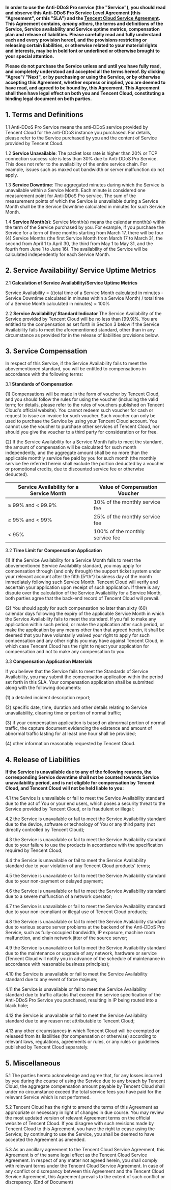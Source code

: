 **In order to use the Anti-DDoS Pro service (the "Service"), you should read and observe this Anti-DDoS Pro Service Level Agreement (this "Agreement", or this "SLA") and the [Tencent Cloud Service Agreement](https://intl.cloud.tencent.com/document/product/301/9248). This Agreement contains, *among others*, the terms and definitions of the Service, Service availability and Service uptime metrics, compensation plan and release of liabilities. Please carefully read and fully understand each and every provision hereof, and the provisions restricting or releasing certain liabilities, or otherwise related to your material rights and interests, may be in bold font or underlined or otherwise brought to your special attention.**

**Please do not purchase the Service unless and until you have fully read, and completely understood and accepted all the terms hereof. By clicking "Agree"/ "Next", or by purchasing or using the Service, or by otherwise accepting this Agreement, whether express or implied, you are deemed to have read, and agreed to be bound by, this Agreement. This Agreement shall then have legal effect on both you and Tencent Cloud, constituting a binding legal document on both parties.**

## 1. Terms and Definitions

   1.1   Anti-DDoS Pro Service means the anti-DDoS service provided by Tencent Cloud for the anti-DDoS instance you purchased. For details, please refer to the Service purchased by you and the content of Service provided by Tencent Cloud.

   1.2   **Service Unavailable**: The packet loss rate is higher than 20% or TCP connection success rate is less than 30% due to Anti-DDoS Pro Service. This does not refer to the availability of the entire service chain. For example, issues such as maxed out bandwidth or server malfunction do not apply.

   1.3   **Service Downtime**: The aggregated minutes during which the Service is unavailable within a Service Month. Each minute is considered one measurement point for Anti-DDoS Pro service. The sum of the measurement points of which the Service is unavailable during a Service Month shall be the Service Downtime calculated in minutes for such Service Month.

   1.4  **Service Month(s)**: Service Month(s) means the calendar month(s) within the term of the Service purchased by you. For example, if you purchase the Service for a term of three months starting from March 17, there will be four (4) Service Months (the first Service Month from March 17 to March 31, the second from April 1 to April 30, the third from May 1 to May 31, and the fourth from June 1 to June 16). The availability of the Service will be calculated independently for each Service Month.

   

## 2. Service Availability/ Service Uptime Metrics

   2.1 **Calculation of Service Availability/Service Uptime Metrics**

   Service Availability = ((total time of a Service Month calculated in minutes - Service Downtime calculated in minutes within a Service Month) / total time of a Service Month calculated in minutes) × 100%

   2.2  **Service Availability/ Standard Indicator**
   The Service Availability of the Service provided by Tencent Cloud will be no less than \[99.9\]%. You are entitled to the compensation as set forth in Section 3 below if the Service Availability fails to meet the aforementioned standard, other than in any circumstance as provided for in the release of liabilities provisions below.

   

## 3. Service Compensation

   In respect of this Service, if the Service Availability fails to meet the abovementioned standard, you will be entitled to compensations in accordance with the following terms:

   3.1  **Standards of Compensation**

   (1)   Compensations will be made in the form of voucher by Tencent Cloud, and you should follow the rules for using the voucher (including the valid term; for details, please refer to the rules of vouchers published on Tencent Cloud's official website). You cannot redeem such voucher for cash or request to issue an invoice for such voucher. Such voucher can only be used to purchase the Service by using your Tencent Cloud account. You cannot use the voucher to purchase other services of Tencent Cloud, nor should you give the voucher to a third party for consideration or for free.

   (2)   If the Service Availability for a Service Month fails to meet the standard, the amount of compensation will be calculated for such month independently, and the aggregate amount shall be no more than the applicable monthly service fee paid by you for such month (the monthly service fee referred herein shall exclude the portion deducted by a voucher or promotional credits, due to discounted service fee or otherwise deducted).

   |Service Availability for a Service Month | Value of Compensation Voucher   |
   | ---------------------------------------- | ------------------------------- |
   | ≥ 99% and < 99.9%                        | 10% of the monthly service fee  |
   | ≥ 95% and < 99%                          | 25% of the monthly service fee  |
   | < 95%                                    | 100% of the monthly service fee |

   

   3.2  **Time Limit for Compensation Application**

   (1)  If the Service Availability for a Service Month fails to meet the abovementioned Service Availability standard, you may apply for compensation through (and only through) the support ticket system under your relevant account after the fifth (5^th^) business day of the month immediately following such Service Month. Tencent Cloud will verify and ascertain your application upon receipt of such application. If there is any dispute over the calculation of the Service Availability for a Service Month, both parties agree that the back-end record of Tencent Cloud will prevail.

   (2)  You should apply for such compensation no later than sixty (60) calendar days following the expiry of the applicable Service Month in which the Service Availability fails to meet the standard. If you fail to make any application within such period, or make the application after such period, or make the application by any means other than that agreed herein, it shall be deemed that you have voluntarily waived your right to apply for such compensation and any other rights you may have against Tencent Cloud, in which case Tencent Cloud has the right to reject your application for compensation and not to make any compensation to you.

   

   3.3  **Compensation Application Materials**

   

   If you believe that the Service fails to meet the Standards of Service Availability, you may submit the compensation application within the period set forth in this SLA. Your compensation application shall be submitted along with the following documents:

   (1)  a detailed incident description report;

   (2)  specific date, time, duration and other details relating to Service unavailability, cleaning time or portion of normal traffic;

   (3)  if your compensation application is based on abnormal portion of normal traffic, the capture document evidencing the existence and amount of abnormal traffic lasting for at least one hour shall be provided;

   (4)  other information reasonably requested by Tencent Cloud.

   
## 4. Release of Liabilities

   

   **If the Service is unavailable due to any of the following reasons, the corresponding  Service downtime shall not be counted towards Service unavailability period, and is not eligible for compensation by Tencent Cloud, and Tencent Cloud will not be held liable to you:**

   4.1  the Service is unavailable or fail to meet the Service Availability standard due to the act of You or your end users, which poses a security threat to the Service provided by Tencent Cloud, or is fraudulent or illegal;

   4.2  the Service is unavailable or fail to meet the Service Availability standard due to the device, software or technology of You or any third party (not directly controlled by Tencent Cloud);

   4.3   the Service is unavailable or fail to meet the Service Availability standard due to your failure to use the products in accordance with the specification required by Tencent Cloud;

   4.4   the Service is unavailable or fail to meet the Service Availability standard due to your violation of any Tencent Cloud products' terms;

   4.5   the Service is unavailable or fail to meet the Service Availability standard due to your non-payment or delayed payment;

   4.6   the Service is unavailable or fail to meet the Service Availability standard due to a severe malfunction of a network operator;

   4.7   the Service is unavailable or fail to meet the Service Availability standard due to your non-compliant or illegal use of Tencent Cloud products;

   4.8   the Service is unavailable or fail to meet the Service Availability standard due to various source server problems at the backend of the Anti-DDoS Pro Service, such as fully-occupied bandwidth, IP exposure, machine room malfunction, and chain network jitter of the source server;

   4.9   the Service is unavailable or fail to meet the Service Availability standard due to the maintenance or upgrade of any network, hardware or service (Tencent Cloud will notify you in advance of the schedule of maintenance in accordance with reasonable business principles);

   4.10  the Service is unavailable or fail to meet the Service Availability standard due to any event of force majeure;

   4.11  the Service is unavailable or fail to meet the Service Availability standard due to traffic attacks that exceed the service specification of the Anti-DDoS Pro Service you purchased, resulting in IP being routed into a black hole;

   4.12  the Service is unavailable or fail to meet the Service Availability standard due to any reason not attributable to Tencent Cloud;

   4.13  any other circumstances in which Tencent Cloud will be exempted or released from its liabilities (for compensation or otherwise) according to relevant laws, regulations, agreements or rules, or any rules or guidelines published by Tencent Cloud separately.

   

## 5. Miscellaneous

   5.1  The parties hereto acknowledge and agree that, for any losses incurred by you during the course of using the Service due to any breach by Tencent Cloud, the aggregate compensation amount payable by Tencent Cloud shall under no circumstance exceed the total service fees you have paid for the relevant Service which is not performed.

   5.2  Tencent Cloud has the right to amend the terms of this Agreement as appropriate or necessary in light of changes in due course. You may review the most updated version of relevant Agreement terms on the official website of Tencent Cloud. If you disagree with such revisions made by Tencent Cloud to this Agreement, you have the right to cease using the Service; by continuing to use the Service, you shall be deemed to have accepted the Agreement as amended.

   5.3  As an ancillary agreement to the Tencent Cloud Service Agreement, this Agreement is of the same legal effect as the Tencent Cloud Service Agreement. In respect of any matter not agreed herein, you shall comply with relevant terms under the Tencent Cloud Service Agreement. In case of any conflict or discrepancy between this Agreement and the Tencent Cloud Service Agreement, this Agreement prevails to the extent of such conflict or discrepancy. (End of Document)
